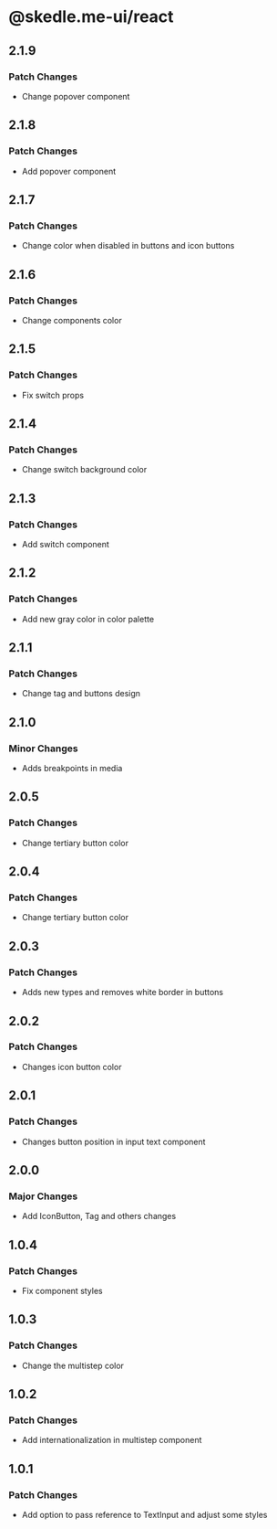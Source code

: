 # @skedle.me-ui/react

## 2.1.9

### Patch Changes

- Change popover component

## 2.1.8

### Patch Changes

- Add popover component

## 2.1.7

### Patch Changes

- Change color when disabled in buttons and icon buttons

## 2.1.6

### Patch Changes

- Change components color

## 2.1.5

### Patch Changes

- Fix switch props

## 2.1.4

### Patch Changes

- Change switch background color

## 2.1.3

### Patch Changes

- Add switch component

## 2.1.2

### Patch Changes

- Add new gray color in color palette

## 2.1.1

### Patch Changes

- Change tag and buttons design

## 2.1.0

### Minor Changes

- Adds breakpoints in media

## 2.0.5

### Patch Changes

- Change tertiary button color

## 2.0.4

### Patch Changes

- Change tertiary button color

## 2.0.3

### Patch Changes

- Adds new types and removes white border in buttons

## 2.0.2

### Patch Changes

- Changes icon button color

## 2.0.1

### Patch Changes

- Changes button position in input text component

## 2.0.0

### Major Changes

- Add IconButton, Tag and others changes

## 1.0.4

### Patch Changes

- Fix component styles

## 1.0.3

### Patch Changes

- Change the multistep color

## 1.0.2

### Patch Changes

- Add internationalization in multistep component

## 1.0.1

### Patch Changes

- Add option to pass reference to TextInput and adjust some styles

